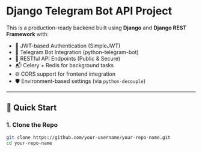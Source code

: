 # Django Telegram Bot API Project

This is a production-ready backend built using **Django** and **Django REST Framework** with:

- 🔐 JWT-based Authentication (SimpleJWT)
- 🤖 Telegram Bot Integration (python-telegram-bot)
- 🎯 RESTful API Endpoints (Public & Secure)
- 📬 Celery + Redis for background tasks
- 🌐 CORS support for frontend integration
- 🛡️ Environment-based settings (via `python-decouple`)

---

## 🚀 Quick Start

### 1. Clone the Repo

```bash
git clone https://github.com/your-username/your-repo-name.git
cd your-repo-name
